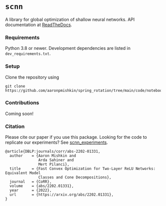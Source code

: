 # `scnn` 

A library for global optimization of shallow neural networks.
API documentation at [ReadTheDocs](https://scnn.readthedocs.io/en/latest/).

### Requirements

Python 3.8 or newer. Development dependencies are listed in `dev_requirements.txt`. 

### Setup

Clone the repository using

```
git clone https://github.com/aaronpmishkin/spring_rotation/tree/main/code/notebooks
```

### Contributions

Coming soon!

### Citation

Please cite our paper if you use this package.
Looking for the code to replicate our experiments?
See [scnn_experiments](https://github.com/aaronpmishkin/scnn_experiments).

```
@article{DBLP:journals/corr/abs-2202-01331,
  author    = {Aaron Mishkin and
               Arda Sahiner and
               Mert Pilanci},
  title     = {Fast Convex Optimization for Two-Layer ReLU Networks: Equivalent Model
               Classes and Cone Decompositions},
  journal   = {CoRR},
  volume    = {abs/2202.01331},
  year      = {2022},
  url       = {https://arxiv.org/abs/2202.01331},
}
```

